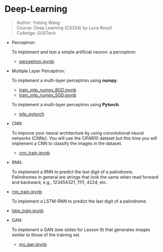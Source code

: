 # Deep-Learning
> Author: Yutong Wang  
> Course: Deep Learning (CS324) by Luca Rossil  
> Colledge: SUSTech

- Perceptron:
  
  To implement and test a simple artificial neuron: a perceptron.
  - [perceptron.ipynb](https://github.com/RainyTong/Deep-Learning/blob/master/MLPandPerceptron/Part1%20Perceptron/perceptron.ipynb):

    
- Multiple Layer Perceptron:

  To implement a multi-layer perceptron using **numpy**.
  
  - [train_mlp_numpy_BGD.ipynb](https://github.com/RainyTong/Deep-Learning/blob/master/MLPandPerceptron/Part2%20MLP_Numpy/train_mlp_numpy_BGD.ipynb)
  - [train_mlp_numpy_SGD.ipynb](https://github.com/RainyTong/Deep-Learning/blob/master/MLPandPerceptron/Part2%20MLP_Numpy/train_mlp_numpy_SGD.ipynb)
  
  To implement a multi-layer perceptron using **Pytorch**.
  - [mlp_pytorch](https://github.com/RainyTong/Deep-Learning/tree/master/CNN_RNN/Part1%20MLP_PyTorch)
  
- CNN:

  To improve your neural architecture by using convolutional neural networks (CNNs). You will use the CIFAR10 dataset but this time you will implement a CNN to classify the images in the dataset.
  
  - [cnn_train.ipynb](https://github.com/RainyTong/Deep-Learning/blob/master/CNN_RNN/Part2%20CNN/cnn_train.ipynb)
 
 - RNN:
  
    To implement a RNN to predict the last digit of a palindrome. Palindromes in general are strings that look the same when read forward and backward, e.g., 123454321, 1111, 4224, etc.
  
  - [rnn_train.ipynb](https://github.com/RainyTong/Deep-Learning/blob/master/CNN_RNN/Part3%20RNN/rnn_train.ipynb)
  
    To implement a LSTM-RNN to predict the last digit of a palindrome. 
  
  - [lstm_train.ipynb](https://github.com/RainyTong/Deep-Learning/blob/master/LSTM_GAN/Part1%20LSTM/lstm_train.ipynb)
  
- GAN:

  To implement a GAN (see slides for Lesson 9) that generates images similar to those of the training set.
  
  - [my_gan.ipynb](https://github.com/RainyTong/Deep-Learning/blob/master/LSTM_GAN/Part2%20GAN/my_gan.ipynb)
  
